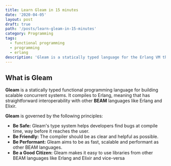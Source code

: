 ```yaml
---
title: Learn Gleam in 15 minutes
date: '2020-04-05'
layout: post
draft: true
path: '/posts/learn-gleam-in-15-minutes'
category: Programming
tags:
  - functional programming
  - programming
  - erlang
description: 'Gleam is a statically typed language for the Erlang VM that shows considerable promise'
---
```


<!--Gleam is a statically typed language for the Erlang VM that shows considerable promise-->

## What is Gleam

**Gleam** is a statically typed functional programming language for building scalable concurrent systems. It compiles to Erlang, meaning that has straightforward interoperability with other **BEAM** languages like Erlang and Elixir.

**Gleam** is governed by the following principles:

- **Be Safe:** Gleam's type system helps developers find bugs at compile time, way before it reaches the user.
- **Be Friendly:** The compiler should be as clear and helpful as possible.
- **Be Performant:** Gleam aims to be as fast, scalable and performant as other BEAM languages.
- **Be a Good Citizen:** Gleam makes it easy to use libraries from other BEAM languages like Erlang and Elixir and vice-versa
